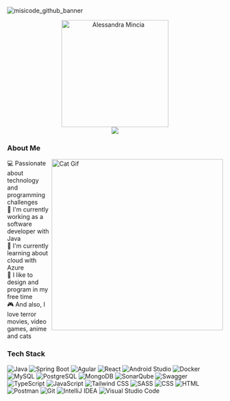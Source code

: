<!-- BANNER -->
![misicode_github_banner][github-banner-link]


<!-- INTRODUCTION -->
<div align="center">
  <a href="https://github.com/misicode">
    <img src="https://github.com/misicode/misicode/assets/88341114/dab152df-117d-4bdc-8a53-0112368dcb71" alt="Alessandra Mincia" width=250 />
  </a>
</div>
<div align="center">
  <!-- Typing SVG by DenverCoder1 - https://github.com/DenverCoder1/readme-typing-svg -->
  <a href="https://readme-typing-svg.demolab.com/demo/">
    <img src="https://readme-typing-svg.demolab.com?font=Roboto&center=true&duration=3000&pause=1000&color=D63FFF&random=false&width=435&height=30&lines=A+software+engineer;A+developer+and+designer;A+catlover" />
  </a>
</div>


<!-- ABOUT ME -->
### About Me

<img alt="Cat Gif" src="https://i.pinimg.com/originals/19/b2/8c/19b28c8372aaec65623f7ee7332e74be.gif" align="right" width=400 />

💻 Passionate about technology and programming challenges <br>
💼 I'm currently working as a software developer with Java <br>
📖 I'm currently learning about cloud with Azure <br>
🌸 I like to design and program in my free time <br>
🎮 And also, I love terror movies, video games, anime and cats


<!-- TECH STACK -->
### Tech Stack

![Java][java-badge]
![Spring Boot][spring-boot-badge]
![Agular][angular-badge]
![React][react-badge]
![Android Studio][android-studio-badge]
![Docker][docker-badge]
![MySQL][mysql-badge]
![PostgreSQL][postgresql-badge]
![MongoDB][mongodb-badge]
![SonarQube][sonarqube-badge]
![Swagger][swagger-badge]
![TypeScript][typescript-badge]
![JavaScript][javascript-badge]
![Tailwind CSS][tailwind-css-badge]
![SASS][sass-badge]
![CSS][css-badge]
![HTML][html-badge]
![Postman][postman-badge]
![Git][git-badge]
![IntelliJ IDEA][intellij-idea-badge]
![Visual Studio Code][visual-studio-code-badge]


<!-- MARKDOWN LINKS -->
[github-banner-link]: https://github.com/misicode/misicode/assets/88341114/65510c69-ce00-46ba-aa01-82efe869f92b
[java-badge]: https://img.shields.io/badge/Java-ED8B00?logo=openjdk&logoColor=orange&color=%231F1C31
[spring-boot-badge]: https://img.shields.io/badge/Spring_Boot-F2F4F9?logo=spring-boot&color=%231F1C31
[angular-badge]: https://img.shields.io/badge/Angular-%23DD0031.svg?logo=angular&logoColor=red&color=%231F1C31
[react-badge]: https://img.shields.io/badge/React-%2320232a.svg?logo=react&logoColor=%2361DAFB&color=%231F1C31
[android-studio-badge]: https://img.shields.io/badge/Android%20Studio-3DDC84.svg?logo=android-studio&color=%231F1C31
[docker-badge]: https://img.shields.io/badge/Docker-%230db7ed.svg?logo=docker&color=%231F1C31
[mysql-badge]: https://img.shields.io/badge/MySQL-%2300f.svg?logo=mysql&color=%231F1C31
[postgresql-badge]: https://img.shields.io/badge/PostgreSQL-%23316192.svg?logo=postgresql&color=%231F1C31
[mongodb-badge]: https://img.shields.io/badge/MongoDB-%234ea94b.svg?logo=mongodb&color=%231F1C31
[sonarqube-badge]: https://img.shields.io/badge/SonarQube-black?logo=sonarqube&logoColor=4E9BCD&color=%231F1C31
[swagger-badge]: https://img.shields.io/badge/-Swagger-%23Clojure?logo=swagger&color=%231F1C31
[typescript-badge]: https://img.shields.io/badge/Typescript-%23007ACC.svg?logo=typescript&color=%231F1C31
[javascript-badge]: https://img.shields.io/badge/Javascript-%23323330.svg?logo=javascript&logoColor=%23F7DF1E&color=%231F1C31
[tailwind-css-badge]: https://img.shields.io/badge/Tailwind%20CSS-%2338B2AC.svg?logo=tailwind-css&color=%231F1C31
[sass-badge]: https://img.shields.io/badge/SASS-hotpink.svg?logo=SASS&color=%231F1C31
[css-badge]: https://img.shields.io/badge/CSS-%231572B6.svg?logo=css3&logoColor=blue&color=%231F1C31
[html-badge]: https://img.shields.io/badge/HTML-%23E34F26.svg?logo=html5&color=%231F1C31
[postman-badge]: https://img.shields.io/badge/Postman-FF6C37?logo=postman&color=%231F1C31
[git-badge]: https://img.shields.io/badge/Git-%23F05033.svg?logo=git&color=%231F1C31
[intellij-idea-badge]: https://img.shields.io/badge/IntelliJ%20IDEA-000000.svg?logo=intellij-idea&color=%231F1C31
[visual-studio-code-badge]: https://img.shields.io/badge/Visual%20Studio%20Code-0078d7.svg?logo=visual-studio-code&logoColor=blue&color=%231F1C31
